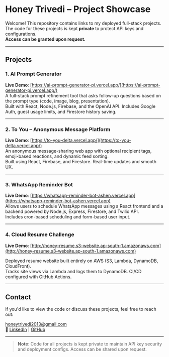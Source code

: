 # Honey Trivedi – Project Showcase

Welcome! This repository contains links to my deployed full-stack projects.  
The code for these projects is kept **private** to protect API keys and configurations.  
**Access can be granted upon request.**

---

## Projects

### 1. AI Prompt Generator  
 **Live Demo**: [https://ai-prompt-generator-pi.vercel.app/](https://ai-prompt-generator-pi.vercel.app/)  
A full-stack prompt refinement tool that asks follow-up questions based on the prompt type (code, image, blog, presentation).  
Built with React, Node.js, Firebase, and the OpenAI API. Includes Google Auth, guest usage limits, and Firestore history saving.

---

### 2. To You – Anonymous Message Platform  
**Live Demo**: [https://to-you-delta.vercel.app/](https://to-you-delta.vercel.app/)  
An anonymous message-sharing web app with optional recipient tags, emoji-based reactions, and dynamic feed sorting.  
Built using React, Firebase, and Firestore. Real-time updates and smooth UX.

---

### 3. WhatsApp Reminder Bot  
 **Live Demo**: [https://whatsapp-reminder-bot-ashen.vercel.app](https://whatsapp-reminder-bot-ashen.vercel.app)  
Allows users to schedule WhatsApp messages using a React frontend and a backend powered by Node.js, Express, Firestore, and Twilio API.  
Includes cron-based scheduling and form-based user input.

---

###  4. Cloud Resume Challenge  
 **Live Demo**: [http://honey-resume.s3-website.ap-south-1.amazonaws.com](http://honey-resume.s3-website.ap-south-1.amazonaws.com)
 
Deployed resume website built entirely on AWS (S3, Lambda, DynamoDB, CloudFront).  
Tracks site views via Lambda and logs them to DynamoDB. CI/CD configured with GitHub Actions.

---

##  Contact

If you'd like to view the code or discuss these projects, feel free to reach out:

 honeytrivedi2013@gmail.com  
🔗 [LinkedIn](https://www.linkedin.com/in/honey-trivedi-72219b199) | [GitHub](https://github.com/Polaris0110)

---

>  **Note**: Code for all projects is kept private to maintain API key security and deployment configs. Access can be shared upon request.

